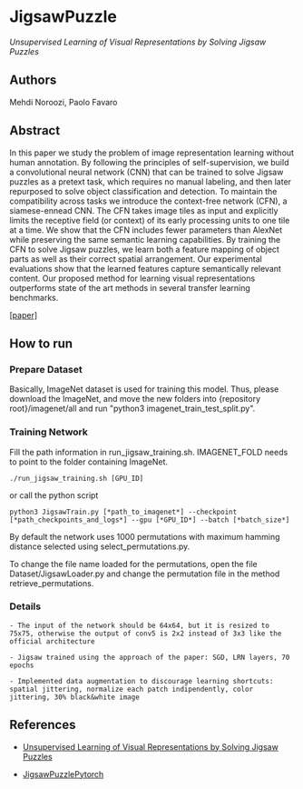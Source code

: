 # JigsawPuzzle

_Unsupervised Learning of Visual Representations by Solving Jigsaw Puzzles_

## Authors

Mehdi Noroozi, Paolo Favaro

## Abstract

In this paper we study the problem of image representation learning without human annotation. By following the principles of self-supervision, we build a convolutional neural network (CNN) that can be trained to solve Jigsaw puzzles as a pretext task, which requires no manual labeling, and then later repurposed to solve object classification and detection. To maintain the compatibility across tasks we introduce the context-free network (CFN), a siamese-ennead CNN. The CFN takes image tiles as input and explicitly limits the receptive field (or context) of its early processing units to one tile at a time. We show that the CFN includes fewer parameters than AlexNet while preserving the same semantic learning capabilities. By training the CFN to solve Jigsaw puzzles, we learn both a feature mapping of object parts as well as their correct spatial arrangement. Our experimental evaluations show that the learned features capture semantically relevant content. Our proposed method for learning visual representations outperforms state of the art methods in several transfer learning benchmarks.

[[paper]](https://arxiv.org/abs/1603.09246)

## How to run

### Prepare Dataset

Basically, ImageNet dataset is used for training this model. Thus, please download the ImageNet, and move the new folders into {repository root}/imagenet/all and run "python3 imagenet_train_test_split.py".

### Training Network

Fill the path information in run_jigsaw_training.sh. IMAGENET_FOLD needs to point to the folder containing ImageNet.

```
./run_jigsaw_training.sh [GPU_ID]
```

or call the python script

```
python3 JigsawTrain.py [*path_to_imagenet*] --checkpoint [*path_checkpoints_and_logs*] --gpu [*GPU_ID*] --batch [*batch_size*]
```

By default the network uses 1000 permutations with maximum hamming distance selected using select_permutations.py.

To change the file name loaded for the permutations, open the file Dataset/JigsawLoader.py and change the permutation file in the method retrieve_permutations.

### Details

    - The input of the network should be 64x64, but it is resized to 75x75, otherwise the output of conv5 is 2x2 instead of 3x3 like the official architecture

    - Jigsaw trained using the approach of the paper: SGD, LRN layers, 70 epochs

    - Implemented data augmentation to discourage learning shortcuts: spatial jittering, normalize each patch indipendently, color jittering, 30% black&white image

## References

- [Unsupervised Learning of Visual Representations by Solving Jigsaw Puzzles](https://arxiv.org/abs/1603.09246)

- [JigsawPuzzlePytorch](https://github.com/bbrattoli/JigsawPuzzlePytorch)
